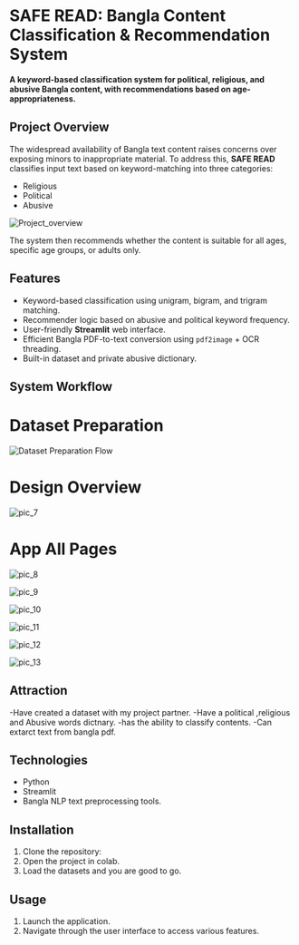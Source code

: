 # SAFE READ: Bangla Content Classification & Recommendation System

**A keyword-based classification system for political, religious, and abusive Bangla content, with recommendations based on age-appropriateness.**

##  Project Overview

The widespread availability of Bangla text content raises concerns over exposing minors to inappropriate material. To address this, **SAFE READ** classifies input text based on keyword-matching into three categories:
-  Religious
-  Political
-  Abusive
  
 ![Project_overview](pic_1.png)

 The system then recommends whether the content is suitable for all ages, specific age groups, or adults only.

## Features

-  Keyword-based classification using unigram, bigram, and trigram matching.
-  Recommender logic based on abusive and political keyword frequency.
-  User-friendly **Streamlit** web interface.
-  Efficient Bangla PDF-to-text conversion using `pdf2image` + OCR threading.
-  Built-in dataset and private abusive dictionary.

##  System Workflow

# Dataset Preparation
![Dataset Preparation Flow](pic_2.png)

# Design Overview
![pic_7](pic_7.png)

# App All Pages

![pic_8](pic_8.png)

![pic_9](pic_9.png)

![pic_10](pic_10.png)

![pic_11](pic_11.png)

![pic_12](pic_12.png)

![pic_13](pic_13.png)

## Attraction
-Have created a dataset with my project partner. -Have a political ,religious and Abusive words dictnary. -has the ability to classify contents. -Can extarct text from bangla pdf.

## Technologies
- Python
- Streamlit
- Bangla NLP text preprocessing tools.

 ## Installation
 1. Clone the repository: 
 2. Open the project in colab.
 3. Load the datasets and you are good to go.

 ## Usage
 1. Launch the application.
 2. Navigate through the user interface to access various features.
    







